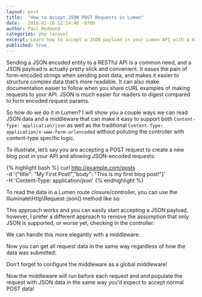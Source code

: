 ```yaml
---
layout: post
title:  "How to Accept JSON POST Requests in Lumen"
date:   2016-02-16 12:14:46 -0700
author: Paul Redmond
categories: php laravel
excerpt: Learn how to accept a JSON payload in your Lumen API with a middleware
published: true
---
```

Sending a JSON encoded entity to a RESTful API is a common need, and a JSON payload is actually pretty slick and convenient. It eases the pain of form-encoded strings when sending post data, and makes it easier to structure complex data that’s more readable. It can also make documentation easier to follow when you share cURL examples of making requests to your API. JSON is much easier for readers to digest compared to form encoded request params.

So how do we do it in Lumen? I will show you a couple ways we can read JSON data and a middleware that can make it easy to support both `Content-Type: application/json` as well as the traditional `Content-Type: application/x-www-form-urlencoded` without polluting the controller with content-type specific logic.

To illustrate, let’s say you are accepting a POST request to create a new blog post in your API and allowing JSON-encoded requests:

{% highlight bash %}
curl http://example.com/posts \
  -d '{"title": "My First Post!","body": "This is my first blog post!"}' \
  -H 'Content-Type: application/json'
{% endhighlight %}

To read the data in a Lumen route closure/controller, you can use the Illuminate\Http\Request::json() method like so:

<script src="https://gist.github.com/paulredmond/2e4cb372adfb5f28997f.js"></script>

This approach works and you can easily start accepting a JSON payload, however, I prefer a different approach to remove the assumption that only JSON is supported, or worse yet, checking in the controller:

<script src="https://gist.github.com/paulredmond/e37ca72bf32c0dc365a8.js"></script>

We can handle this more elegantly with a middleware:

<script src="https://gist.github.com/paulredmond/cd42c0d044dbdd5263cf.js"></script>

Now you can get all request data in the same way regardless of how the data was submitted:

<script src="https://gist.github.com/paulredmond/65669420bff6649a77a5.js"></script>

Don’t forget to configure the middleware as a global middleware!

<script src="https://gist.github.com/paulredmond/64f967901ecc3e8a778f.js"></script>

Now the middleware will run before each request and and populate the request with JSON data in the same way you’d expect to accept normal POST data!
